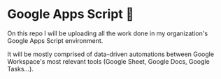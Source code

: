 # Google Apps Script 🤖

On this repo I will be uploading all the work done in my organization's Google Apps Script environment.

It will be mostly comprised of data-driven automations between Google Workspace's most relevant tools (Google Sheet, Google Docs, Google Tasks...).
